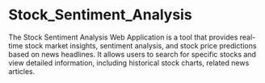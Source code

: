 # Stock_Sentiment_Analysis
The Stock Sentiment Analysis Web Application is a tool that provides real-time stock market insights, sentiment analysis, and stock price predictions based on news headlines. It allows users to search for specific stocks and view detailed information, including historical stock charts, related news articles.
